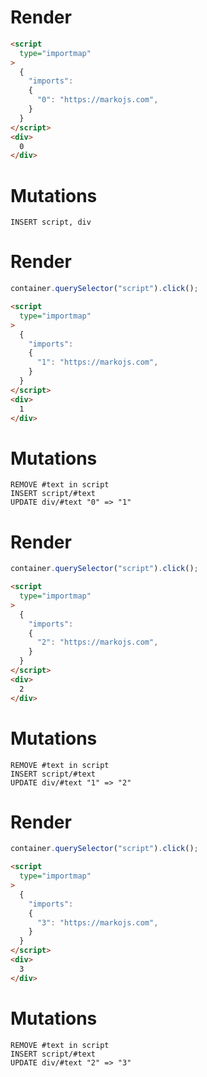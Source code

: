 # Render
```html
<script
  type="importmap"
>
  {
    "imports":
    {
      "0": "https://markojs.com",
    }
  }
</script>
<div>
  0
</div>
```

# Mutations
```
INSERT script, div
```

# Render
```js
container.querySelector("script").click();
```
```html
<script
  type="importmap"
>
  {
    "imports":
    {
      "1": "https://markojs.com",
    }
  }
</script>
<div>
  1
</div>
```

# Mutations
```
REMOVE #text in script
INSERT script/#text
UPDATE div/#text "0" => "1"
```

# Render
```js
container.querySelector("script").click();
```
```html
<script
  type="importmap"
>
  {
    "imports":
    {
      "2": "https://markojs.com",
    }
  }
</script>
<div>
  2
</div>
```

# Mutations
```
REMOVE #text in script
INSERT script/#text
UPDATE div/#text "1" => "2"
```

# Render
```js
container.querySelector("script").click();
```
```html
<script
  type="importmap"
>
  {
    "imports":
    {
      "3": "https://markojs.com",
    }
  }
</script>
<div>
  3
</div>
```

# Mutations
```
REMOVE #text in script
INSERT script/#text
UPDATE div/#text "2" => "3"
```